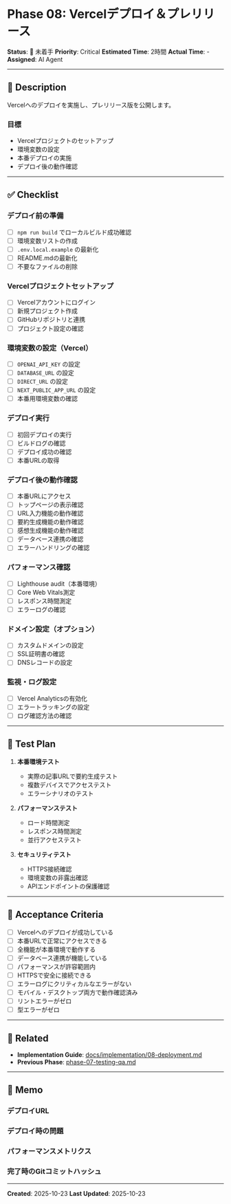 # Phase 08: Vercelデプロイ＆プレリリース

**Status**: 🔴 未着手
**Priority**: Critical
**Estimated Time**: 2時間
**Actual Time**: -
**Assigned**: AI Agent

---

## 📝 Description

Vercelへのデプロイを実施し、プレリリース版を公開します。

### 目標
- Vercelプロジェクトのセットアップ
- 環境変数の設定
- 本番デプロイの実施
- デプロイ後の動作確認

---

## ✅ Checklist

### デプロイ前の準備
- [ ] `npm run build` でローカルビルド成功確認
- [ ] 環境変数リストの作成
- [ ] `.env.local.example` の最新化
- [ ] README.mdの最新化
- [ ] 不要なファイルの削除

### Vercelプロジェクトセットアップ
- [ ] Vercelアカウントにログイン
- [ ] 新規プロジェクト作成
- [ ] GitHubリポジトリと連携
- [ ] プロジェクト設定の確認

### 環境変数の設定（Vercel）
- [ ] `OPENAI_API_KEY` の設定
- [ ] `DATABASE_URL` の設定
- [ ] `DIRECT_URL` の設定
- [ ] `NEXT_PUBLIC_APP_URL` の設定
- [ ] 本番用環境変数の確認

### デプロイ実行
- [ ] 初回デプロイの実行
- [ ] ビルドログの確認
- [ ] デプロイ成功の確認
- [ ] 本番URLの取得

### デプロイ後の動作確認
- [ ] 本番URLにアクセス
- [ ] トップページの表示確認
- [ ] URL入力機能の動作確認
- [ ] 要約生成機能の動作確認
- [ ] 感想生成機能の動作確認
- [ ] データベース連携の確認
- [ ] エラーハンドリングの確認

### パフォーマンス確認
- [ ] Lighthouse audit（本番環境）
- [ ] Core Web Vitals測定
- [ ] レスポンス時間測定
- [ ] エラーログの確認

### ドメイン設定（オプション）
- [ ] カスタムドメインの設定
- [ ] SSL証明書の確認
- [ ] DNSレコードの設定

### 監視・ログ設定
- [ ] Vercel Analyticsの有効化
- [ ] エラートラッキングの設定
- [ ] ログ確認方法の確認

---

## 🧪 Test Plan

1. **本番環境テスト**
   - 実際の記事URLで要約生成テスト
   - 複数デバイスでアクセステスト
   - エラーシナリオのテスト

2. **パフォーマンステスト**
   - ロード時間測定
   - レスポンス時間測定
   - 並行アクセステスト

3. **セキュリティテスト**
   - HTTPS接続確認
   - 環境変数の非露出確認
   - APIエンドポイントの保護確認

---

## 📌 Acceptance Criteria

- [ ] Vercelへのデプロイが成功している
- [ ] 本番URLで正常にアクセスできる
- [ ] 全機能が本番環境で動作する
- [ ] データベース連携が機能している
- [ ] パフォーマンスが許容範囲内
- [ ] HTTPSで安全に接続できる
- [ ] エラーログにクリティカルなエラーがない
- [ ] モバイル・デスクトップ両方で動作確認済み
- [ ] リントエラーがゼロ
- [ ] 型エラーがゼロ

---

## 📎 Related

- **Implementation Guide**: [docs/implementation/08-deployment.md](../../implementation/08-deployment.md)
- **Previous Phase**: [phase-07-testing-qa.md](./phase-07-testing-qa.md)

---

## 💭 Memo

### デプロイURL
<!-- 本番URLを記録 -->

### デプロイ時の問題
<!-- デプロイ時に遭遇した問題と解決策 -->

### パフォーマンスメトリクス
<!-- 本番環境でのパフォーマンス測定結果 -->

### 完了時のGitコミットハッシュ
<!-- 完了時に記録 -->

---

**Created**: 2025-10-23
**Last Updated**: 2025-10-23
